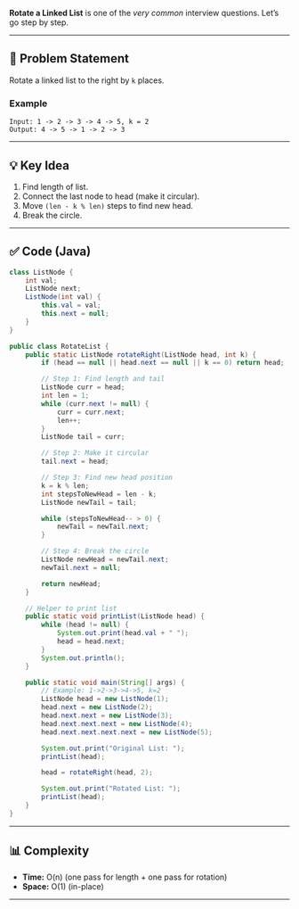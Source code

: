
**Rotate a Linked List** is one of the *very common* interview questions. Let’s go step by step.

---

## 📝 Problem Statement

Rotate a linked list to the right by `k` places.

### Example

```
Input: 1 -> 2 -> 3 -> 4 -> 5, k = 2  
Output: 4 -> 5 -> 1 -> 2 -> 3
```

---

## 💡 Key Idea

1. Find length of list.
2. Connect the last node to head (make it circular).
3. Move `(len - k % len)` steps to find new head.
4. Break the circle.

---

## ✅ Code (Java)

```java
class ListNode {
    int val;
    ListNode next;
    ListNode(int val) {
        this.val = val;
        this.next = null;
    }
}

public class RotateList {
    public static ListNode rotateRight(ListNode head, int k) {
        if (head == null || head.next == null || k == 0) return head;

        // Step 1: Find length and tail
        ListNode curr = head;
        int len = 1;
        while (curr.next != null) {
            curr = curr.next;
            len++;
        }
        ListNode tail = curr;

        // Step 2: Make it circular
        tail.next = head;

        // Step 3: Find new head position
        k = k % len;
        int stepsToNewHead = len - k;
        ListNode newTail = tail;

        while (stepsToNewHead-- > 0) {
            newTail = newTail.next;
        }

        // Step 4: Break the circle
        ListNode newHead = newTail.next;
        newTail.next = null;

        return newHead;
    }

    // Helper to print list
    public static void printList(ListNode head) {
        while (head != null) {
            System.out.print(head.val + " ");
            head = head.next;
        }
        System.out.println();
    }

    public static void main(String[] args) {
        // Example: 1->2->3->4->5, k=2
        ListNode head = new ListNode(1);
        head.next = new ListNode(2);
        head.next.next = new ListNode(3);
        head.next.next.next = new ListNode(4);
        head.next.next.next.next = new ListNode(5);

        System.out.print("Original List: ");
        printList(head);

        head = rotateRight(head, 2);

        System.out.print("Rotated List: ");
        printList(head);
    }
}
```

---

## 📊 Complexity

* **Time:** O(n) (one pass for length + one pass for rotation)
* **Space:** O(1) (in-place)

---

